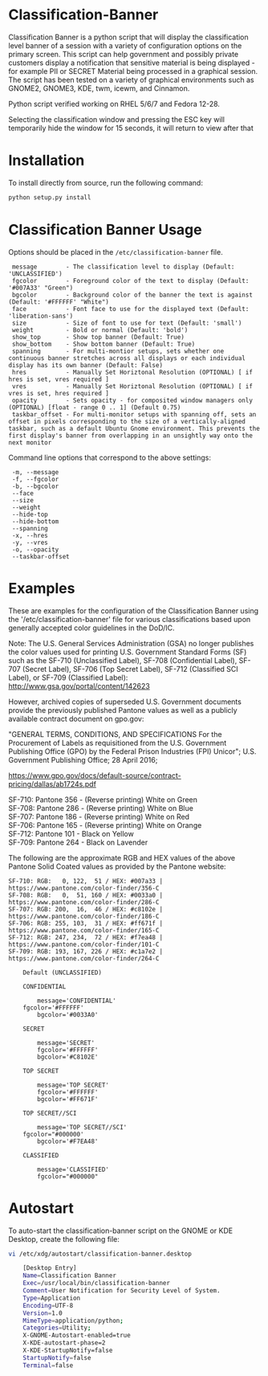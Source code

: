 Classification-Banner
=====================

Classification Banner is a python script that will display the
classification level banner of a session with a variety of
configuration options on the primary screen.  This script can
help government and possibly private customers display a 
notification that sensitive material is being displayed - for 
example PII or SECRET Material being processed in a graphical
session. The script has been tested on a variety of graphical
environments such as GNOME2, GNOME3, KDE, twm, icewm, and Cinnamon.

Python script verified working on RHEL 5/6/7 and Fedora 12-28.

Selecting the classification window and pressing the ESC key
will temporarily hide the window for 15 seconds, it will return
to view after that

Installation
============
To install directly from source, run the following command:
```sh
python setup.py install
```

Classification Banner Usage
===========================

Options should be placed in the `/etc/classification-banner` file.

```
 message        - The classification level to display (Default: 'UNCLASSIFIED')
 fgcolor        - Foreground color of the text to display (Default: '#007A33' "Green")
 bgcolor        - Background color of the banner the text is against (Default: '#FFFFFF' "White")
 face           - Font face to use for the displayed text (Default: 'liberation-sans')
 size           - Size of font to use for text (Default: 'small')
 weight         - Bold or normal (Default: 'bold')
 show_top       - Show top banner (Default: True)
 show_bottom    - Show bottom banner (Default: True)
 spanning       - For multi-montior setups, sets whether one continuous banner stretches across all displays or each individual display has its own banner (Default: False)
 hres           - Manually Set Horiztonal Resolution (OPTIONAL) [ if hres is set, vres required ]
 vres           - Manually Set Horiztonal Resolution (OPTIONAL) [ if vres is set, hres required ]
 opacity        - Sets opacity - for composited window managers only (OPTIONAL) [float - range 0 .. 1] (Default 0.75)
 taskbar_offset - For multi-monitor setups with spanning off, sets an offset in pixels corresponding to the size of a vertically-aligned taskbar, such as a default Ubuntu Gnome environment. This prevents the first display's banner from overlapping in an unsightly way onto the next monitor
```

Command line options that correspond to the above settings:

```
 -m, --message
 -f, --fgcolor
 -b, --bgcolor
 --face
 --size
 --weight
 --hide-top
 --hide-bottom
 --spanning
 -x, --hres
 -y, --vres
 -o, --opacity
 --taskbar-offset
```

Examples
========

These are examples for the configuration of the Classification Banner
using the '/etc/classification-banner' file for various classifications
based upon generally accepted color guidelines in the DoD/IC.

Note: The U.S. General Services Administration (GSA) no longer publishes
the color values used for printing U.S. Government Standard Forms (SF)
such as the SF-710 (Unclassified Label), SF-708 (Confidential Label),
SF-707 (Secret Label), SF-706 (Top Secret Label), SF-712 (Classified 
SCI Label), or SF-709 (Classified Label): 
http://www.gsa.gov/portal/content/142623

However, archived copies of superseded U.S. Government documents provide
the previously published Pantone values as well as a publicly available
contract document on gpo.gov:

"GENERAL TERMS, CONDITIONS, AND SPECIFICATIONS For the Procurement of
Labels as requisitioned from the U.S. Government Publishing Office (GPO)
by the Federal Prison Industries (FPI) Unicor"; U.S. Government Publishing
Office; 28 April 2016;

https://www.gpo.gov/docs/default-source/contract-pricing/dallas/ab1724s.pdf

SF-710: Pantone 356 - (Reverse printing) White on Green<br />
SF-708: Pantone 286 - (Reverse printing) White on Blue<br />
SF-707: Pantone 186 - (Reverse printing) White on Red<br />
SF-706: Pantone 165 - (Reverse printing) White on Orange<br />
SF-712: Pantone 101 - Black on Yellow<br />
SF-709: Pantone 264 - Black on Lavender<br />

The following are the approximate RGB and HEX values of the above Pantone
Solid Coated values as provided by the Pantone website:

```
SF-710: RGB:   0, 122,  51 / HEX: #007a33 | https://www.pantone.com/color-finder/356-C
SF-708: RGB:   0,  51, 160 / HEX: #0033a0 | https://www.pantone.com/color-finder/286-C
SF-707: RGB: 200,  16,  46 / HEX: #c8102e | https://www.pantone.com/color-finder/186-C
SF-706: RGB: 255, 103,  31 / HEX: #ff671f | https://www.pantone.com/color-finder/165-C
SF-712: RGB: 247, 234,  72 / HEX: #f7ea48 | https://www.pantone.com/color-finder/101-C
SF-709: RGB: 193, 167, 226 / HEX: #c1a7e2 | https://www.pantone.com/color-finder/264-C

    Default (UNCLASSIFIED)
        
    CONFIDENTIAL
    
        message='CONFIDENTIAL'
	fgcolor='#FFFFFF'
        bgcolor='#0033A0'
    
    SECRET
        
        message='SECRET'
        fgcolor='#FFFFFF'
        bgcolor='#C8102E'
    
    TOP SECRET
        
        message='TOP SECRET'
        fgcolor='#FFFFFF'
        bgcolor='#FF671F'
        
    TOP SECRET//SCI
        
        message='TOP SECRET//SCI'
	fgcolor="#000000'
        bgcolor='#F7EA48'

    CLASSIFIED
    
        message='CLASSIFIED'
        fgcolor="#000000"
```

Autostart
=========

To auto-start the classification-banner script on the GNOME or KDE Desktop, 
create the following file:

```sh
vi /etc/xdg/autostart/classification-banner.desktop

    [Desktop Entry]
    Name=Classification Banner
    Exec=/usr/local/bin/classification-banner
    Comment=User Notification for Security Level of System.
    Type=Application
    Encoding=UTF-8
    Version=1.0
    MimeType=application/python;
    Categories=Utility;
    X-GNOME-Autostart-enabled=true
    X-KDE-autostart-phase=2
    X-KDE-StartupNotify=false
    StartupNotify=false
    Terminal=false
```
